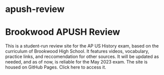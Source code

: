 # apush-review
<h1>Brookwood APUSH Review</h1>
This is a student-run review site for the AP US History exam, based on the curriculum of Brookwood High School. It features videos, vocabulary, practice links, and reccomendation for other sources.
It will be updated as needed, and as of now, is reliable for the May 2023 exam.
The site is housed on GitHub Pages. Click here to access it. 

